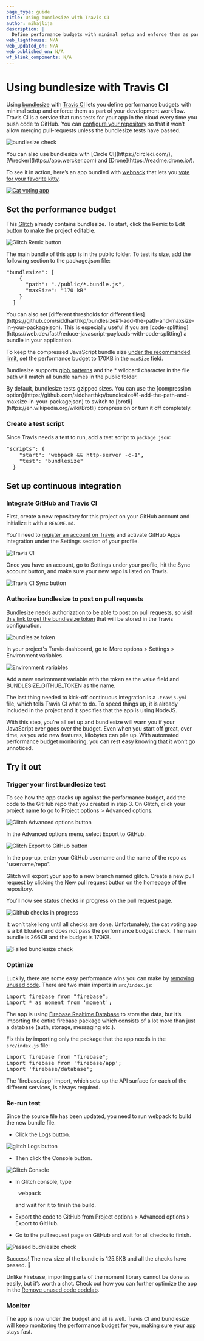 ```yaml
---
page_type: guide
title: Using bundlesize with Travis CI
author: mihajlija
description: |
  Define performance budgets with minimal setup and enforce them as part of your development workflow using bundlesize with Travis CI.
web_lighthouse: N/A
web_updated_on: N/A
web_published_on: N/A
wf_blink_components: N/A
---
```


# Using bundlesize with Travis CI

Using [bundlesize](https://github.com/siddharthkp/bundlesize) with [Travis CI](https://travis-ci.com/) lets you define performance budgets with minimal setup and enforce them as part of your development workflow. Travis CI is a service that runs tests for your app in the cloud every time you push code to GitHub. You can [configure your repository](https://help.github.com/articles/about-required-status-checks/) so that it won’t allow merging pull-requests unless the bundlesize tests have passed.

![bundlesize check](bundlesize-check.jpg)

<div class="aside note">
You can also use bundlesize with [Circle CI](https://circleci.com/), [Wrecker](https://app.wercker.com) and [Drone](https://readme.drone.io/).
</div>

To see it in action, here’s an app bundled with [webpack](https://webpack.js.org/) that lets you [vote for your favorite kitty](https://glitch.com/edit/#!/scarce-pixie). 


<a href="https://glitch.com/edit/#!/scarce-pixie"><img class="screenshot" src="./cat-voting-app.png" alt="Cat voting app"></a>

## Set the performance budget

This [Glitch](https://glitch.com/edit/#!/scarce-pixie) already contains bundlesize. To start, click the Remix to Edit button to make the project editable.


![Glitch Remix button](remix-button.png)

The main bundle of this app is in the public folder. To test its size, add the following section to the package.json file:

<pre class="prettyprint">
"bundlesize": [
    {
      "path": "./public/*.bundle.js",
      "maxSize": "170 kB"
    }
  ]
</pre>  

<div class="aside note">
You can also set [different thresholds for different files](https://github.com/siddharthkp/bundlesize#1-add-the-path-and-maxsize-in-your-packagejson). This is especially useful if you are [code-splitting](https://web.dev/fast/reduce-javascript-payloads-with-code-splitting) a bundle in your application.
</div>

To keep the compressed JavaScript bundle size [under the recommended limit](https://web.dev/fast/your-first-performance-budget#budget-for-quantity-based-metrics), set the performance budget to 170KB in the `maxSize` field. 

Bundlesize supports [glob patterns](https://github.com/isaacs/node-glob) and the * wildcard character in the file path will match all bundle names in the public folder.

<div class="aside note">
By default, bundlesize tests gzipped sizes. You can use the [compression option](https://github.com/siddharthkp/bundlesize#1-add-the-path-and-maxsize-in-your-packagejson) to switch to [brotli](https://en.wikipedia.org/wiki/Brotli) compression or turn it off completely.
</div>

### Create a test script

Since Travis needs a test to run, add a test script to `package.json`:

<pre class="prettyprint">
"scripts": {
    "start": "webpack && http-server -c-1",
    "test": "bundlesize"
  }
</pre>  

## Set up continuous integration

### Integrate GitHub and Travis CI

First, create a new repository for this project on your GitHub account and initialize it with a `README.md`.

You’ll need to [register an account on Travis](https://docs.travis-ci.com/user/tutorial) and activate GitHub Apps integration under the Settings section of your profile.

![Travis CI](travis-ci.png)

Once you have an account, go to Settings under your profile, hit the Sync account button, and make sure your new repo is listed on Travis.

![Travis CI Sync button](travis-ci-sync-button.png)

### Authorize bundlesize to post on pull requests

Bundlesize needs authorization to be able to post on pull requests, so [visit this link to get the bundlesize token](https://github.com/login/oauth/authorize?scope=repo%3Astatus&client_id=6756cb03a8d6528aca5a) that will be stored in the Travis configuration. 

![bundlesize token](bundlesize-token.jpg)

In your project's Travis dashboard, go to More options > Settings > Environment variables.


![Environment variables](environment-variables.png)

Add a new environment variable with the token as the value field and BUNDLESIZE_GITHUB_TOKEN as the name. 

The last thing needed to kick-off continuous integration is a `.travis.yml` file, which tells Travis CI what to do. To speed things up, it is already included in the project and it specifies that the app is using NodeJS. 

With this step, you’re all set up and bundlesize will warn you if your JavaScript ever goes over the budget. Even when you start off great, over time, as you add new features, kilobytes can pile up. With automated performance budget monitoring, you can rest easy knowing that it won’t go unnoticed. 

## Try it out

### Trigger your first bundlesize test

To see how the app stacks up against the performance budget, add the code to the GitHub repo that you created in step 3. On Glitch, click your project name to go to Project options > Advanced options.

![Glitch Advanced options button](advanced-options-button.png)

In the Advanced options menu, select Export to GitHub.

![Glitch Export to GitHub button](export-to-github-button.png)

In the pop-up, enter your GitHub username and the name of the repo as "username/repo". 

Glitch will export your app to a new branch named glitch. Create a new pull request by clicking the New pull request button on the homepage of the repository.

You’ll now see status checks in progress on the pull request page.

![Github checks in progress](github-checks-in-progress.png)

It won’t take long until all checks are done. Unfortunately, the cat voting app is a bit bloated and does not pass the performance budget check. The main bundle is 266KB and the budget is 170KB. 

![Failed bundlesize check](failed-bundlesize-check.png)

### Optimize

Luckily, there are some easy performance wins you can make by [removing unused code](https://web.dev/fast/remove-unused-code). There are two main imports in `src/index.js`:

<pre class="prettyprint">
import firebase from "firebase";
import * as moment from 'moment';
</pre>

The app is using [Firebase Realtime Database](https://firebase.google.com/products/realtime-database/) to store the data, but it’s importing the entire firebase package which consists of a lot more than just a database (auth, storage, messaging etc.).

Fix this by importing only the package that the app needs in the `src/index.js` file:

<pre class="prettyprint">
import firebase from "firebase";
import firebase from 'firebase/app';
import 'firebase/database';
</pre>

<div class="aside note">
The `firebase/app` import, which sets up the API surface for each of the different services, is always required.
</div>

### Re-run test

Since the source file has been updated, you need to run webpack to build the new bundle file.

* Click the Logs button.

![glitch Logs button](logs-button.png)

* Then click the Console button. 

![Glitch Console](console-button.png)

* In Glitch console, type <pre class="devsite-terminal devsite-click-to-copy">
webpack</pre> and wait for it to finish the build.

* Export the code to GitHub from Project options > Advanced options > Export to GitHub.

* Go to the pull request page on GitHub and wait for all checks to finish.

![Passed budnlesize check](passed-bundlesize-check.png)

Success! The new size of the bundle is 125.5KB and all the checks have passed. 🎉

Unlike Firebase, importing parts of the moment library cannot be done as easily, but it’s worth a shot. Check out how you can further optimize the app in the [Remove unused code codelab](https://web.dev/fast/remove-unused-code/codelab-remove-unused-code).  

### Monitor

The app is now under the budget and all is well. Travis CI and bundlesize will keep monitoring the performance budget for you, making sure your app stays fast.

